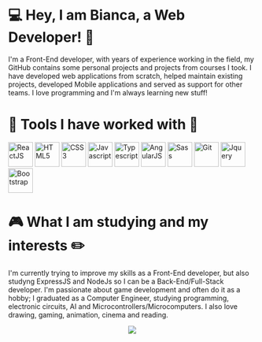 <h1>💻 Hey, I am Bianca, a Web Developer! 📱</h1>
<p>I'm a Front-End developer, with years of experience working in the field, my GitHub contains some personal projects and projects from courses I took. I have developed web applications from scratch, helped maintain existing projects, developed Mobile applications and served as support for other teams. I love programming and I'm always learning new stuff!</p>
<h1>🔧 Tools I have worked with 🔨</h1>
<div>
    <img src="https://cdn.jsdelivr.net/gh/devicons/devicon@latest/icons/react/react-original.svg" alt="ReactJS" width="50" height="50"/>
    <img src="https://cdn.jsdelivr.net/gh/devicons/devicon@latest/icons/html5/html5-original.svg"
    alt="HTML5" width="50" height="50"/>
    <img src="https://cdn.jsdelivr.net/gh/devicons/devicon@latest/icons/css3/css3-original.svg"
    alt="CSS3" width="50" height="50"/>
    <img src="https://cdn.jsdelivr.net/gh/devicons/devicon@latest/icons/javascript/javascript-plain.svg"
    alt="Javascript" width="50" height="50"/>
    <img src="https://cdn.jsdelivr.net/gh/devicons/devicon@latest/icons/typescript/typescript-original.svg"
    alt="Typescript" width="50" height="50"/>
    <img src="https://cdn.jsdelivr.net/gh/devicons/devicon@latest/icons/angularjs/angularjs-plain.svg"
    alt="AngularJS" width="50" height="50"/>
    <img src="https://cdn.jsdelivr.net/gh/devicons/devicon@latest/icons/sass/sass-original.svg"
    alt="Sass" width="50" height="50"/>
    <img src="https://cdn.jsdelivr.net/gh/devicons/devicon@latest/icons/git/git-original.svg"
    alt="Git" width="50" height="50"/>
    <img src="https://cdn.jsdelivr.net/gh/devicons/devicon@latest/icons/jquery/jquery-original.svg"
    alt="Jquery" width="50" height="50"/>
    <img src="https://cdn.jsdelivr.net/gh/devicons/devicon@latest/icons/bootstrap/bootstrap-original.svg"
    alt="Bootstrap" width="50" height="50"/>
</div>
<h1>🎮 What I am studying and my interests ✏️</h1>
<p>I'm currently trying to improve my skills as a Front-End developer, but also studyng ExpressJS and NodeJs so I can be a Back-End/Full-Stack developer. I'm passionate about game development and often do it as a hobby; I graduated as a Computer Engineer, studying programming, electronic circuits, AI and Microcontrollers/Microcomputers. I also love drawing, gaming, animation, cinema and reading.</p>
<p align="center">
    <img src="https://media1.tenor.com/m/PLIr_VkF6ywAAAAC/ghostedvpn-hacker-cat.gif" />
</p>